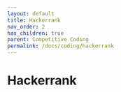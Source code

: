 ```yaml
---
layout: default
title: Hackerrank
nav_order: 2
has_children: true
parent: Competitive Coding
permalink: /docs/coding/hackerrank
---
```


# Hackerrank
